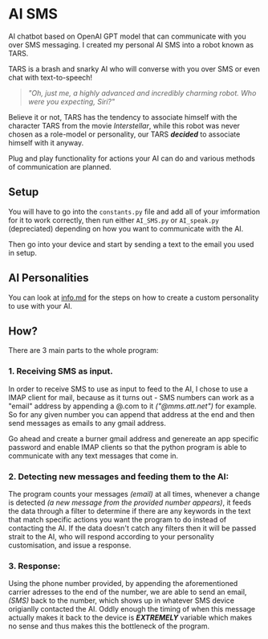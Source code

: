 # AI SMS

AI chatbot based on OpenAI GPT model that can communicate with you over SMS messaging. I created my personal AI SMS into a robot known as TARS.

TARS is a brash and snarky AI who will converse with you over SMS or even chat with text-to-speech!

> _"Oh, just me, a highly advanced and incredibly charming robot. Who were you expecting, Siri?"_

Believe it or not, TARS has the tendency to associate himself with the character TARS from the movie *Interstellar*, while this robot was never chosen as a role-model or personality, our TARS ***decided*** to associate himself with it anyway.

Plug and play functionality for actions your AI can do and various methods of communication are planned.

## Setup

You will have to go into the ```constants.py``` file and add all of your imformation for it to work correctly, then run either ```AI_SMS.py``` or ```AI_speak.py``` (depreciated) depending on how you want to communicate with the AI.

Then go into your device and start by sending a text to the email you used in setup.

## AI Personalities

You can look at [info.md](personalities/info.md) for the steps on how to create a custom personality to use with your AI.




## How?

There are 3 main parts to the whole program:

### 1. Receiving SMS as input.

In order to receive SMS to use as input to feed to the AI, I chose to use a IMAP client for mail, because as it turns out - SMS numbers can work as a "email" address by appending a @<insert mail server>.com to it *("@mms.att.net")* for example. So for any given number you can append that address at the end and then send messages as emails to any gmail address.

Go ahead and create a burner gmail address and genereate an app specific password and enable IMAP clients so that the python program is able to communicate with any text messages that come in.

### 2. Detecting new messages and feeding them to the AI:

The program counts your messages *(email)* at all times, whenever a change is detected *(a new message from the provided number appears)*, it feeds the data through a filter to determine if there are any keywords in the text that match specific actions you want the program to do instead of contacting the AI. If the data doesn't catch any filters then it will be passed strait to the AI, who will respond according to your personality customisation, and issue a response.

### 3. Response:

Using the phone number provided, by appending the aforementioned carrier adresses to the end of the number, we are able to send an email, *(SMS)* back to the number, which shows up in whatever SMS device origianlly contacted the AI. Oddly enough the timing of when this message actually makes it back to the device is ***EXTREMELY*** variable which makes no sense and thus makes this the bottleneck of the program.
